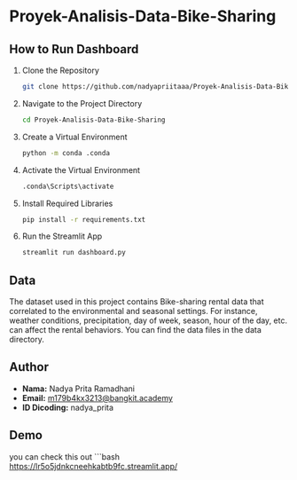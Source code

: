 # Proyek-Analisis-Data-Bike-Sharing

## How to Run Dashboard
1. Clone the Repository
   ```bash
   git clone https://github.com/nadyapriitaaa/Proyek-Analisis-Data-Bike-Sharing.git
2. Navigate to the Project Directory
   ```bash
   cd Proyek-Analisis-Data-Bike-Sharing
3. Create a Virtual Environment
    ```bash
   python -m conda .conda 
4. Activate the Virtual Environment
    ```bash
   .conda\Scripts\activate
5. Install Required Libraries
     ```bash
   pip install -r requirements.txt 
6. Run the Streamlit App
     ```bash
    streamlit run dashboard.py
   
## Data
The dataset used in this project contains Bike-sharing rental data that correlated to the environmental and seasonal settings. For instance, weather conditions,
precipitation, day of week, season, hour of the day, etc. can affect the rental behaviors. You can find the data files in the data directory.

## Author
- **Nama:** Nadya Prita Ramadhani
- **Email:** m179b4kx3213@bangkit.academy
- **ID Dicoding:** nadya_prita

## Demo
you can check this out ```bash https://lr5o5jdnkcneehkabtb9fc.streamlit.app/

